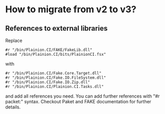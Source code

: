 
# How to migrate from v2 to v3?

## References to external libraries

Replace

```
#r "/bin/Plainion.CI/FAKE/FakeLib.dll"
#load "/bin/Plainion.CI/bits/PlainionCI.fsx"
```

with 

```
#r "/bin/Plainion.CI/Fake.Core.Target.dll"
#r "/bin/Plainion.CI/Fake.IO.FileSystem.dll"
#r "/bin/Plainion.CI/Fake.IO.Zip.dll"
#r "/bin/Plainion.CI/Plainion.CI.Tasks.dll"
```

and add all references you need.
You can add further references with "#r packet:" syntax. Checkout Paket and FAKE documentation for further details.
